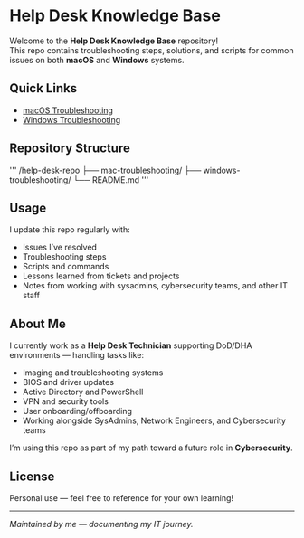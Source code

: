 # Help Desk Knowledge Base

Welcome to the **Help Desk Knowledge Base** repository!  
This repo contains troubleshooting steps, solutions, and scripts for common issues on both **macOS** and **Windows** systems.  

## Quick Links

- [macOS Troubleshooting](./mac-troubleshooting/)
- [Windows Troubleshooting](./windows-troubleshooting/)

## Repository Structure
'''
/help-desk-repo
├── mac-troubleshooting/
├── windows-troubleshooting/
└── README.md
'''
## Usage

I update this repo regularly with:

- Issues I’ve resolved
- Troubleshooting steps
- Scripts and commands
- Lessons learned from tickets and projects
- Notes from working with sysadmins, cybersecurity teams, and other IT staff

## About Me

I currently work as a **Help Desk Technician** supporting DoD/DHA environments — handling tasks like:

- Imaging and troubleshooting systems  
- BIOS and driver updates  
- Active Directory and PowerShell  
- VPN and security tools  
- User onboarding/offboarding  
- Working alongside SysAdmins, Network Engineers, and Cybersecurity teams  

I’m using this repo as part of my path toward a future role in **Cybersecurity**.

## License

Personal use — feel free to reference for your own learning!

---

*Maintained by me — documenting my IT journey.*
